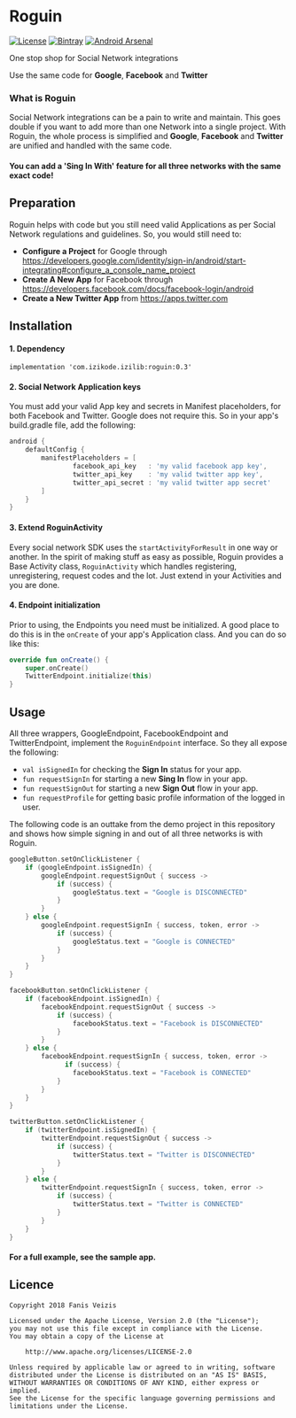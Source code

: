 # Roguin

[![License](https://img.shields.io/badge/License-Apache%202.0-blue.svg)](https://opensource.org/licenses/Apache-2.0)
[![Bintray](https://img.shields.io/badge/Bintray-0.3-lightgrey.svg)](https://dl.bintray.com/ifanie/izilib/com/izikode/izilib/roguin/0.3/)
[![Android Arsenal]( https://img.shields.io/badge/Android%20Arsenal-Roguin-green.svg?style=flat )]( https://android-arsenal.com/details/1/7345 )

One stop shop for Social Network integrations

Use the same code for **Google**, **Facebook** and **Twitter**

### What is Roguin
Social Network integrations can be a pain to write and maintain. This goes double if you want to add more than one Network into a 
single project. With Roguin, the whole process is simplified and **Google**, **Facebook** and **Twitter** are unified and handled
with the same code.

#### You can add a **'Sing In With'** feature for all three networks with the same exact code!

## Preparation
Roguin helps with code but you still need valid Applications as per Social Network regulations and guidelines.
So, you would still need to:
- **Configure a Project** for Google through https://developers.google.com/identity/sign-in/android/start-integrating#configure_a_console_name_project
- **Create A New App** for Facebook through https://developers.facebook.com/docs/facebook-login/android
- **Create a New Twitter App** from https://apps.twitter.com

## Installation
#### 1. Dependency
```
implementation 'com.izikode.izilib:roguin:0.3'
```

#### 2. Social Network Application keys
You must add your valid App key and secrets in Manifest placeholders, for both Facebook and Twitter. Google does not require this. So in your app's build.gradle file, add the following:
```groovy
android {
    defaultConfig {
        manifestPlaceholders = [
                facebook_api_key   : 'my valid facebook app key',
                twitter_api_key    : 'my valid twitter app key',
                twitter_api_secret : 'my valid twitter app secret'
        ]
    }
}
```

#### 3. Extend RoguinActivity
Every social network SDK uses the ```startActivityForResult``` in one way or another. In the spirit of making stuff as easy as possible, Roguin provides a Base Activity class, ```RoguinActivity``` which handles registering, unregistering, request codes and the lot. Just extend in your Activities and you are done.

#### 4. Endpoint initialization
Prior to using, the Endpoints you need must be initialized. A good place to do this is in the ```onCreate``` of your app's Application class. And you can do so like this:
```kotlin
override fun onCreate() {
    super.onCreate()
    TwitterEndpoint.initialize(this)
}
```

## Usage
All three wrappers, GoogleEndpoint, FacebookEndpoint and TwitterEndpoint, implement the ```RoguinEndpoint``` interface. So they all expose the following:
- ```val isSignedIn``` for checking the **Sign In** status for your app.
- ```fun requestSignIn``` for starting a new **Sing In** flow in your app.
- ```fun requestSignOut``` for starting a new **Sign Out** flow in your app.
- ```fun requestProfile``` for getting basic profile information of the logged in user.

The following code is an outtake from the demo project in this repository and shows how simple signing in and out of all three networks is with Roguin.
```kotlin
googleButton.setOnClickListener {
    if (googleEndpoint.isSignedIn) {
        googleEndpoint.requestSignOut { success ->
            if (success) {
                googleStatus.text = "Google is DISCONNECTED"
            }
        }
    } else {
        googleEndpoint.requestSignIn { success, token, error ->
            if (success) {
                googleStatus.text = "Google is CONNECTED"
            }
        }
    }
}

facebookButton.setOnClickListener {
    if (facebookEndpoint.isSignedIn) {
        facebookEndpoint.requestSignOut { success ->
            if (success) {
                facebookStatus.text = "Facebook is DISCONNECTED"
            }
        }
    } else {
        facebookEndpoint.requestSignIn { success, token, error ->
              if (success) {
                facebookStatus.text = "Facebook is CONNECTED"
            }
        }
    }
}

twitterButton.setOnClickListener {
    if (twitterEndpoint.isSignedIn) {
        twitterEndpoint.requestSignOut { success ->
            if (success) {
                twitterStatus.text = "Twitter is DISCONNECTED"
            }
        }
    } else {
        twitterEndpoint.requestSignIn { success, token, error ->
            if (success) {
                twitterStatus.text = "Twitter is CONNECTED"
            }
        }
    }
}
```

#### For a full example, see the sample app.

## Licence
```
Copyright 2018 Fanis Veizis

Licensed under the Apache License, Version 2.0 (the "License");
you may not use this file except in compliance with the License.
You may obtain a copy of the License at

    http://www.apache.org/licenses/LICENSE-2.0

Unless required by applicable law or agreed to in writing, software
distributed under the License is distributed on an "AS IS" BASIS,
WITHOUT WARRANTIES OR CONDITIONS OF ANY KIND, either express or implied.
See the License for the specific language governing permissions and
limitations under the License.
```
